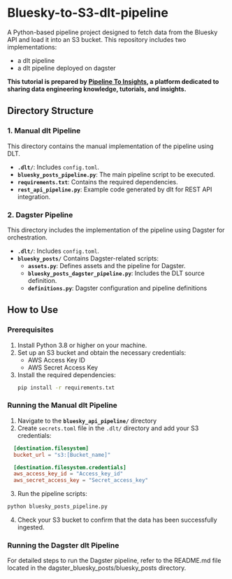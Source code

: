 # Bluesky-to-S3-dlt-pipeline

A Python-based pipeline project designed to fetch data from the Bluesky API and load it into an S3 bucket. This repository includes two implementations: 
- a dlt pipeline 
- a dlt pipeline deployed on dagster

**This tutorial is prepared by [Pipeline To Insights](https://pipeline2insights.substack.com/), a platform dedicated to sharing data engineering knowledge, tutorials, and insights.**

## Directory Structure

### 1. Manual dlt Pipeline
This directory contains the manual implementation of the pipeline using DLT.

- **`.dlt/`**: Includes `config.toml`.
- **`bluesky_posts_pipeline.py`**: The main pipeline script to be executed. 
- **`requirements.txt`**: Contains the required dependencies.
- **`rest_api_pipeline.py`**: Example code generated by dlt for REST API integration.

### 2. Dagster Pipeline
This directory includes the implementation of the pipeline using Dagster for orchestration.

- **`.dlt/`**: Includes `config.toml`.
- **`bluesky_posts/`**
  Contains Dagster-related scripts:
  - **`assets.py`**: Defines assets and the pipeline for Dagster.
  - **`bluesky_posts_dagster_pipeline.py`**: Includes the DLT source definition.
  - **`definitions.py`**: Dagster configuration and pipeline definitions

## **How to Use**

### **Prerequisites**
1. Install Python 3.8 or higher on your machine.
2. Set up an S3 bucket and obtain the necessary credentials:
   - AWS Access Key ID
   - AWS Secret Access Key
3. Install the required dependencies:
   ```bash
   pip install -r requirements.txt
   ```
### **Running the Manual dlt Pipeline**
1. Navigate to the **`bluesky_api_pipeline/`** directory
2. Create `secrets.toml` file in the `.dlt/` directory and add your S3 credentials:
```toml
  [destination.filesystem]
  bucket_url = "s3:[Bucket_name]" 

  [destination.filesystem.credentials]
  aws_access_key_id = "Access_key_id"
  aws_secret_access_key = "Secret_access_key"
```
3. Run the pipeline scripts:
```bash
python bluesky_posts_pipeline.py
```
4. Check your S3 bucket to confirm that the data has been successfully ingested.

### **Running the Dagster dlt Pipeline**
For detailed steps to run the Dagster pipeline, refer to the README.md file located in the dagster_bluesky_posts/bluesky_posts directory.
